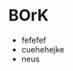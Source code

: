 
# BOrK
+ fefefef
+ cuehehejke
+ neus
<!---
Sarsharses/Sarsharses is a ✨ special ✨ repository because its `README.md` (this file) appears on your GitHub profile.
You can click the Preview link to take a look at your changes.
--->
